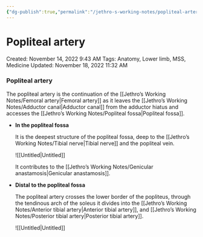 ```yaml
---
{"dg-publish":true,"permalink":"/jethro-s-working-notes/popliteal-artery/","dgPassFrontmatter":true}
---
```



# Popliteal artery

Created: November 14, 2022 9:43 AM
Tags: Anatomy, Lower limb, MSS, Medicine
Updated: November 18, 2022 11:32 AM

### Popliteal artery

The popliteal artery is the continuation of the [[Jethro’s Working Notes/Femoral artery\|Femoral artery]] as it leaves the [[Jethro’s Working Notes/Adductor canal\|Adductor canal]] from the adductor hiatus and accesses the [[Jethro’s Working Notes/Popliteal fossa\|Popliteal fossa]].

- ********************In the popliteal fossa********************
    
    It is the deepest structure of the popliteal fossa, deep to the [[Jethro’s Working Notes/Tibial nerve\|Tibial nerve]] and the popliteal vein.
    
    ![[Untitled\|Untitled]]
    
    It contributes to the [[Jethro’s Working Notes/Genicular anastamosis\|Genicular anastamosis]].
    
- ******************************************************Distal to the popliteal fossa******************************************************
    
    The popliteal artery crosses the lower border of the popliteus, through the tendinous arch of the soleus it divides into the [[Jethro’s Working Notes/Anterior tibial artery\|Anterior tibial artery]], and [[Jethro’s Working Notes/Posterior tibial artery\|Posterior tibial artery]].
    
    ![[Untitled\|Untitled]]